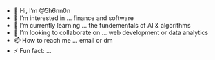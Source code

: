 - 👋 Hi, I’m @5h6nn0n
- 👀 I’m interested in ... finance and software 
- 🌱 I’m currently learning ... the fundementals of AI & algorithms 
- 💞️ I’m looking to collaborate on ... web development or data analytics 
- 📫 How to reach me ... email or dm
- ⚡ Fun fact: ...

<!---
5h6nn0n/5h6nn0n is a ✨ special ✨ repository because its `README.md` (this file) appears on your GitHub profile.
You can click the Preview link to take a look at your changes.
--->
